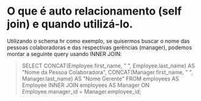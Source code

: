 # O que é auto relacionamento (self join) e quando utilizá-lo.

Utilizando o schema hr como exemplo, se quisermos buscar o nome das pessoas colaboradoras e das respectivas gerências (manager), podemos montar a seguinte query usando INNER JOIN:

  > SELECT
    CONCAT(Employee.first_name, " ", Employee.last_name) AS "Nome da Pessoa Colaboradora",
    CONCAT(Manager.first_name, " ", Manager.last_name) AS "Nome Gerente"
  > FROM
      employees AS Employee
  > INNER JOIN
      employees AS Manager ON Employee.manager_id = Manager.employee_id;